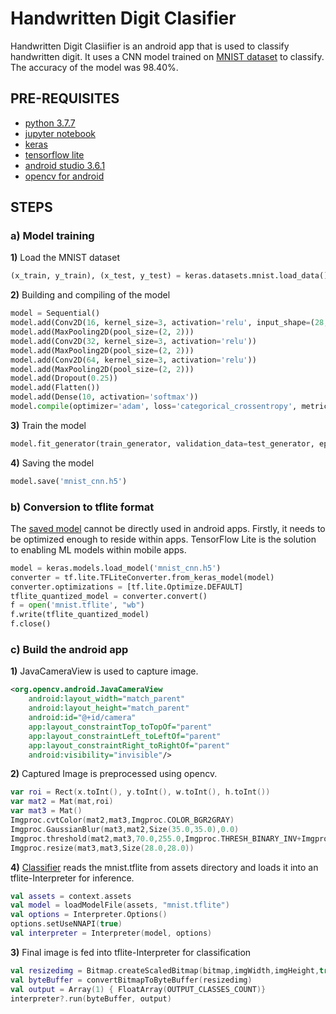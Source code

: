 # Handwritten Digit Clasifier

Handwritten Digit Clasiifier is an android app that is used to classify handwritten digit. It uses a CNN model trained on [MNIST dataset](http://yann.lecun.com/exdb/mnist/) to classify. The accuracy of the model was 98.40%. 

## PRE-REQUISITES
* [python 3.7.7](https://www.python.org/downloads/)
* [jupyter notebook](https://jupyter.org/install)
* [keras](https://www.tensorflow.org/api_docs/python/tf/keras)
* [tensorflow lite](https://www.tensorflow.org/lite)
* [android studio 3.6.1](https://developer.android.com/studio)
* [opencv for android](https://sourceforge.net/projects/opencvlibrary/files/opencv-android/)

## STEPS
### a) Model training
**1)** Load the MNIST dataset
```python
(x_train, y_train), (x_test, y_test) = keras.datasets.mnist.load_data()
```
**2)** Building and compiling of the model
```python
model = Sequential()
model.add(Conv2D(16, kernel_size=3, activation='relu', input_shape=(28,28,1)))
model.add(MaxPooling2D(pool_size=(2, 2)))
model.add(Conv2D(32, kernel_size=3, activation='relu'))
model.add(MaxPooling2D(pool_size=(2, 2)))
model.add(Conv2D(64, kernel_size=3, activation='relu'))
model.add(MaxPooling2D(pool_size=(2, 2)))
model.add(Dropout(0.25))
model.add(Flatten())
model.add(Dense(10, activation='softmax'))
model.compile(optimizer='adam', loss='categorical_crossentropy', metrics=['accuracy'])
```
**3)** Train the model
```python
model.fit_generator(train_generator, validation_data=test_generator, epochs=10)
```
**4)** Saving the model
```python
model.save('mnist_cnn.h5')
```
### b) Conversion to tflite format
The [saved model](model/mnist_cnn.h5) cannot be directly used in android apps. Firstly, it needs to be optimized enough to reside within apps. TensorFlow Lite is the solution to enabling ML models within mobile apps.
```python
model = keras.models.load_model('mnist_cnn.h5')
converter = tf.lite.TFLiteConverter.from_keras_model(model)
converter.optimizations = [tf.lite.Optimize.DEFAULT]
tflite_quantized_model = converter.convert()
f = open('mnist.tflite', "wb")
f.write(tflite_quantized_model)
f.close()
```
### c) Build the android app
**1)** JavaCameraView is used to capture image.
```xml
<org.opencv.android.JavaCameraView
    android:layout_width="match_parent"
    android:layout_height="match_parent"
    android:id="@+id/camera"
    app:layout_constraintTop_toTopOf="parent"
    app:layout_constraintLeft_toLeftOf="parent"
    app:layout_constraintRight_toRightOf="parent"
    android:visibility="invisible"/>
```
**2)** Captured Image is preprocessed using opencv.
```kotlin
var roi = Rect(x.toInt(), y.toInt(), w.toInt(), h.toInt())
var mat2 = Mat(mat,roi)
var mat3 = Mat()
Imgproc.cvtColor(mat2,mat3,Imgproc.COLOR_BGR2GRAY)
Imgproc.GaussianBlur(mat3,mat2,Size(35.0,35.0),0.0)
Imgproc.threshold(mat2,mat3,70.0,255.0,Imgproc.THRESH_BINARY_INV+Imgproc.THRESH_OTSU)
Imgproc.resize(mat3,mat3,Size(28.0,28.0))
```
**4)** [Classifier](android/app/src/main/java/com/example/handwritten_digit_classifier/Classifier.kt) reads the mnist.tflite from assets directory and loads it into an tflite-Interpreter for inference. 
```kotlin
val assets = context.assets
val model = loadModelFile(assets, "mnist.tflite")
val options = Interpreter.Options()
options.setUseNNAPI(true)
val interpreter = Interpreter(model, options)
```
**3)** Final image is fed into tflite-Interpreter for classification
```kotlin
val resizedimg = Bitmap.createScaledBitmap(bitmap,imgWidth,imgHeight,true)
val byteBuffer = convertBitmapToByteBuffer(resizedimg)
val output = Array(1) { FloatArray(OUTPUT_CLASSES_COUNT)}
interpreter?.run(byteBuffer, output)
```
